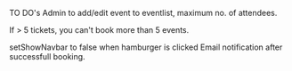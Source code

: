 TO DO's
Admin to add/edit event to eventlist, maximum no. of attendees.

If > 5 tickets, you can't book more than 5 events.

setShowNavbar to false when hamburger is clicked
Email notification after successfull booking.

<!-- If not logged in, can't book, navigate to login first -->

<!-- Handle login as admin/user. -->
<!-- Show different dashboards for different users. -->
